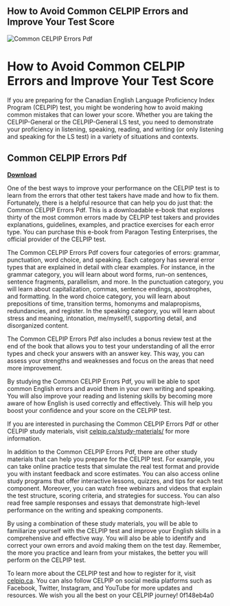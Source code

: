 ## How to Avoid Common CELPIP Errors and Improve Your Test Score

 
![Common CELPIP Errors Pdf](https://encrypted-tbn3.gstatic.com/images?q=tbn:ANd9GcRB08F6vpMlFjv8KG40iq7g0aYGO9LE_BBbAWTUSd74o7h74nceiP4kJg)

 
# How to Avoid Common CELPIP Errors and Improve Your Test Score
 
If you are preparing for the Canadian English Language Proficiency Index Program (CELPIP) test, you might be wondering how to avoid making common mistakes that can lower your score. Whether you are taking the CELPIP-General or the CELPIP-General LS test, you need to demonstrate your proficiency in listening, speaking, reading, and writing (or only listening and speaking for the LS test) in a variety of situations and contexts.
 
## Common CELPIP Errors Pdf


[**Download**](https://www.google.com/url?q=https%3A%2F%2Furlgoal.com%2F2tKLr4&sa=D&sntz=1&usg=AOvVaw3y9VhKW-CuU9U_X6u6b-pJ)

 
One of the best ways to improve your performance on the CELPIP test is to learn from the errors that other test takers have made and how to fix them. Fortunately, there is a helpful resource that can help you do just that: the Common CELPIP Errors Pdf. This is a downloadable e-book that explores thirty of the most common errors made by CELPIP test takers and provides explanations, guidelines, examples, and practice exercises for each error type. You can purchase this e-book from Paragon Testing Enterprises, the official provider of the CELPIP test.
 
The Common CELPIP Errors Pdf covers four categories of errors: grammar, punctuation, word choice, and speaking. Each category has several error types that are explained in detail with clear examples. For instance, in the grammar category, you will learn about word forms, run-on sentences, sentence fragments, parallelism, and more. In the punctuation category, you will learn about capitalization, commas, sentence endings, apostrophes, and formatting. In the word choice category, you will learn about prepositions of time, transition terms, homonyms and malapropisms, redundancies, and register. In the speaking category, you will learn about stress and meaning, intonation, me/myself/I, supporting detail, and disorganized content.
 
The Common CELPIP Errors Pdf also includes a bonus review test at the end of the book that allows you to test your understanding of all the error types and check your answers with an answer key. This way, you can assess your strengths and weaknesses and focus on the areas that need more improvement.
 
By studying the Common CELPIP Errors Pdf, you will be able to spot common English errors and avoid them in your own writing and speaking. You will also improve your reading and listening skills by becoming more aware of how English is used correctly and effectively. This will help you boost your confidence and your score on the CELPIP test.
 
If you are interested in purchasing the Common CELPIP Errors Pdf or other CELPIP study materials, visit [celpip.ca/study-materials/](https://celpip.ca/study-materials/) for more information.
  
In addition to the Common CELPIP Errors Pdf, there are other study materials that can help you prepare for the CELPIP test. For example, you can take online practice tests that simulate the real test format and provide you with instant feedback and score estimates. You can also access online study programs that offer interactive lessons, quizzes, and tips for each test component. Moreover, you can watch free webinars and videos that explain the test structure, scoring criteria, and strategies for success. You can also read free sample responses and essays that demonstrate high-level performance on the writing and speaking components.
 
By using a combination of these study materials, you will be able to familiarize yourself with the CELPIP test and improve your English skills in a comprehensive and effective way. You will also be able to identify and correct your own errors and avoid making them on the test day. Remember, the more you practice and learn from your mistakes, the better you will perform on the CELPIP test.
 
To learn more about the CELPIP test and how to register for it, visit [celpip.ca](https://celpip.ca/). You can also follow CELPIP on social media platforms such as Facebook, Twitter, Instagram, and YouTube for more updates and resources. We wish you all the best on your CELPIP journey!
 0f148eb4a0
